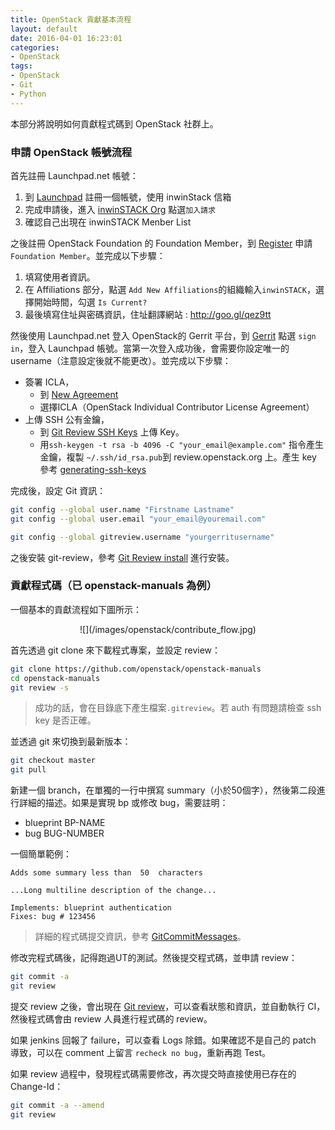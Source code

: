 ```yaml
---
title: OpenStack 貢獻基本流程
layout: default
date: 2016-04-01 16:23:01
categories:
- OpenStack
tags:
- OpenStack
- Git
- Python
---
```

本部分將說明如何貢獻程式碼到 OpenStack 社群上。

<!--more-->

### 申請 OpenStack 帳號流程
首先註冊 Launchpad.net 帳號：
1. 到 [Launchpad](https://login.launchpad.net/) 註冊一個帳號，使用 inwinStack 信箱
2. 完成申請後，進入 [inwinSTACK Org](https://launchpad.net/~inwinstack) 點選`加入請求`
3. 確認自己出現在 inwinSTACK Menber List

之後註冊 OpenStack Foundation 的 Foundation Member，到 [Register](https://www.openstack.org/join/register) 申請 `Foundation Member`。並完成以下步驟：
1. 填寫使用者資訊。
2. 在 Affiliations 部分，點選 `Add New Affiliations`的組織輸入`inwinSTACK`，選擇開始時間，勾選 `Is Current?`
3. 最後填寫住址與密碼資訊，住址翻譯網站 : http://goo.gl/qez9tt

然後使用 Launchpad.net  登入 OpenStack的 Gerrit 平台，到 [Gerrit](https://review.openstack.org/) 點選 `sign in`，登入 Launchpad 帳號。當第一次登入成功後，會需要你設定唯一的 username（注意設定後就不能更改）。並完成以下步驟：
* 簽署 ICLA，
  * 到 [New Agreement](https://review.openstack.org/#/settings/new-agreement)
  * 選擇ICLA（OpenStack Individual Contributor License Agreement）
* 上傳 SSH 公有金鑰，
  * 到 [Git Review SSH Keys](https://review.openstack.org/#/settings/ssh-keys) 上傳 Key。
  * 用`ssh-keygen -t rsa -b 4096 -C "your_email@example.com"` 指令產生金鑰，複製 `~/.ssh/id_rsa.pub`到 review.openstack.org 上。產生 key 參考 [generating-ssh-keys](https://help.github.com/articles/generating-ssh-keys/)

完成後，設定 Git 資訊：
```sh
git config --global user.name "Firstname Lastname"
git config --global user.email "your_email@youremail.com"

git config --global gitreview.username "yourgerritusername"
```
之後安裝 git-review，參考 [Git Review install](http://www.mediawiki.org/wiki/Gerrit/git-review) 進行安裝。

### 貢獻程式碼（已 openstack-manuals 為例）
一個基本的貢獻流程如下圖所示：
<center>![](/images/openstack/contribute_flow.jpg)</center>

首先透過 git clone 來下載程式專案，並設定 review：
```sh
git clone https://github.com/openstack/openstack-manuals
cd openstack-manuals
git review -s
```
> 成功的話，會在目錄底下產生檔案`.gitreview`。若 auth 有問題請檢查 ssh key 是否正確。

並透過 git 來切換到最新版本：
```sh
git checkout master
git pull
```

新建一個 branch，在單獨的一行中撰寫 summary（小於50個字），然後第二段進行詳細的描述。如果是實現 bp 或修改 bug，需要註明：
* blueprint BP-NAME
* bug BUG-NUMBER

一個簡單範例：
```
Adds some summary less than  50  characters   

...Long multiline description of the change...   

Implements: blueprint authentication   
Fixes: bug # 123456
```
> 詳細的程式碼提交資訊，參考 [GitCommitMessages](https://wiki.openstack.org/wiki/GitCommitMessages)。

修改完程式碼後，記得跑過UT的測試。然後提交程式碼，並申請 review：
```sh
git commit -a
git review
```

提交 review 之後，會出現在 [Git review](https://review.openstack.org)，可以查看狀態和資訊，並自動執行 CI，然後程式碼會由 review 人員進行程式碼的 review。

如果 jenkins 回報了 failure，可以查看 Logs 除錯。如果確認不是自己的 patch 導致，可以在 comment 上留言 `recheck no bug`，重新再跑 Test。

如果 review 過程中，發現程式碼需要修改，再次提交時直接使用已存在的 Change-Id：
```sh
git commit -a --amend
git review
```
